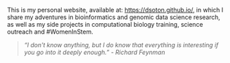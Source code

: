 This is my personal website, available at: https://dsoton.github.io/, in which I share my adventures in bioinformatics and genomic data science research, as well as my side projects in computational biology training, science outreach and #WomenInStem.

> _“I don't know anything, but I do know that everything is interesting if you go into it deeply enough.” - Richard Feynman_
